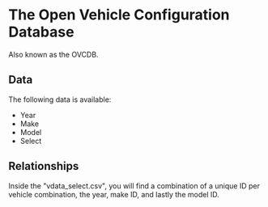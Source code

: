 # The Open Vehicle Configuration Database
Also known as the OVCDB.

## Data
The following data is available:
- Year
- Make
- Model
- Select

## Relationships
Inside the "vdata_select.csv", you will find a combination of a unique ID per vehicle combination, the year, make ID, and lastly the model ID.
